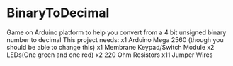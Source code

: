 # BinaryToDecimal
Game on Arduino platform to help you convert from a 4 bit unsigned binary number to decimal
This project needs: 
x1 Arduino Mega 2560 (though you should be able to change this)
x1 Membrane Keypad/Switch Module
x2 LEDs(One green and one red)
x2 220 Ohm Resistors
x11 Jumper Wires

